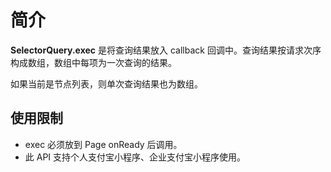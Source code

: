 # 简介

**SelectorQuery.exec** 是将查询结果放入 callback 回调中。查询结果按请求次序构成数组，数组中每项为一次查询的结果。

如果当前是节点列表，则单次查询结果也为数组。

## 使用限制

- exec 必须放到 Page onReady 后调用。
- 此 API 支持个人支付宝小程序、企业支付宝小程序使用。
